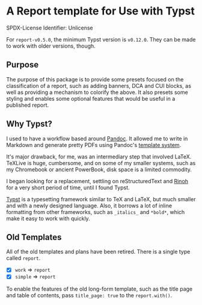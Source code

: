 # A Report template for Use with Typst

SPDX-License Identifier: Unlicense

For `report-v0.5.0`, the minimum Typst version is `v0.12.0`. They can be made to
work with older versions, though.

## Purpose

The purpose of this package is to provide some presets focused on the
classification of a report, such as adding banners, DCA and CUI blocks, as well
as providing a mechanism to colorify the above. It also presets some styling and
enables some optional features that would be useful in a published report.

## Why Typst?

I used to have a workflow based around [Pandoc](https://pandoc.org/). It allowed
me to write in Markdown and generate pretty PDFs using Pandoc's [template
system](https://github.com/abenson/custom-pandoc-templates/).

It's major drawback, for me, was an intermediary step that involved LaTeX.
TeXLive is huge, cumbersome, and on some of my smaller systems, such as my
Chromebook or ancient PowerBook, disk space is a limited commodity.

I began looking for a replacement, settling on reStructuredText and
[Rinoh](https://www.mos6581.org/rinohtype/) for a very short period of time,
until I found Typst.

[Typst](https://typst.app) is a typesetting framework similar to TeX and LaTeX,
but much smaller and with a newly designed language. Also, it borrows a lot of
inline formatting from other frameworks, such as `_italics_` and `*bold*`, which
make it easy to work with quickly.

## Old Templates

All of the old templates and plans have been retired. There is a single type
called `report`.

- [x] `work` => `report`
- [x] `simple` => `report`

To enable the features of the old long-form template, such as the title page and
table of contents, pass `title_page: true` to the `report.with()`.
